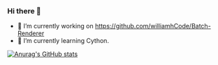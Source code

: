 ### Hi there 👋

- 🔭 I’m currently working on https://github.com/williamhCode/Batch-Renderer
- 🌱 I’m currently learning Cython.

[![Anurag's GitHub stats](https://github-readme-stats.vercel.app/api?username=williamhCode&show_icons=true)](https://github.com/anuraghazra/github-readme-stats)

<!--
**williamhCode/williamhCode** is a ✨ _special_ ✨ repository because its `README.md` (this file) appears on your GitHub profile.

Here are some ideas to get you started:

- 🔭 I’m currently working on ...
- 🌱 I’m currently learning ...
- 👯 I’m looking to collaborate on ...
- 🤔 I’m looking for help with ...
- 💬 Ask me about ...
- 📫 How to reach me: ...
- 😄 Pronouns: ...
- ⚡ Fun fact: ...
-->
